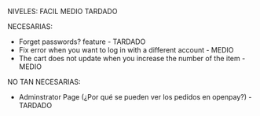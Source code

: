 
NIVELES:
  FACIL
  MEDIO
  TARDADO

NECESARIAS:
  - Forget passwords? feature - TARDADO
  - Fix error when you want to log in with a different account - MEDIO
  - The cart does not update when you increase the number of the item - MEDIO

NO TAN NECESARIAS:
  - Adminstrator Page (¿Por qué se pueden ver los pedidos en openpay?) - TARDADO
